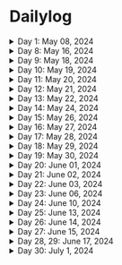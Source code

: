 # Dailylog

<details>
<summary>Day 1: May 08, 2024 </summary>

**Today's Progress**: Discovered The Odin project, Learned about the Javascript Engine and runtime, execution context, scoping chain, Hoisting and TDZ

**Thoughts:**
1.I have understood that Javascript is JIT Compilation Language. The Browser contains Javascript engine, javascript runtime is like a container that has Javascript Engine and all the elements required like WebAPIS, Call back Queues. 2. The code written in Javascript is parsed into an AST (Abstract Syntax Tree) Which then gets converted into machine language and gets executed in the call stack. 3. Before Execution execution contexts are generated, Global execution context gets created from the top level code and the functions get their own execution context.

Overall, for the first time I have understood regarding scoping, the global scope, the function scope, the block Scope. The hoisting of Function declarations , var variables, Let & Const Variables, Function expressions and Arrow Functions

I would want to revise these concepts everyday to expand my understanding in greater detail.

**Link to work:** none

</details>

<details>
<summary>Day 8: May 16, 2024 </summary>

**Today's Progress**: Today has been the continuation of yesterday's FCC pyramid generator I have completed. I decided to bring in some changes and build a game out of it.

**Thoughts:**

1. First of all, I have created, html, css along with js code. I have created events, created field for the user to give input.
2. changing the logic as per the choice user makes using radial buttons, outputting the pyramid on to Document properly all of these tasks took a lot of time for me. I did not know how to print the output exactly on to the document, took help of chat gpt over there.
3. Finally completed the game using space theme.

**Link to work:** [Galactic Glyph - Pyramid generator](https://suchi-291.github.io/GalacticGlyph/)

</details>

<details>
<summary>Day 9: May 18, 2024 </summary>

**Today's Progress**: I have worked on revising destructuring arrays, objects and looping over arrays and objects.
**Thoughts:**
for..of loop is so cool, and being able to access every element of an array and object with out iteration feels very handy. To be able to apply everything I learn, I need to revisit all these topics every now and then.

**Link to work:** [challenges - 1](https://github.com/suchi-291/JavascriptLessons/blob/3d0f60e6e870fdc52ddfad813e774527ce3f00a3/day19-DataStructures%2CModernOperators%2CStrings/challenges.js) | [challenges - 2](https://github.com/suchi-291/JavascriptLessons/blob/3d0f60e6e870fdc52ddfad813e774527ce3f00a3/day20-DataStructuresModernOperatorsStrings/challenge.js)

</details>

<details>
<summary>Day 10: May 19, 2024 </summary>

**Today's Progress**: Solved CodeWars challenges, FCC gradeBook, Solved challenges related to Sets, maps

**Thoughts:**
Thought of solving leetcode problems but the daily streak challenge required knowing DSA, I am from Non-CS/IT background so DSA feels very alien. I can see the difference in me, back then I hesitated to solve challenges because I couldnt understand the question at least. To me, being able to do this minimum is a reward. I am happy and I believe I will become a good developer soon. I have a phobia of forgetting everything I learnt so, from this week, I am planning on following a revision ritual every wednesday and sunday.
My TO DO list:

- [x] - practice CodeWars 1hr
- [x] - Solve FCC 2hr
- [x] - JS Udemy 4hr
- [x] - Research 30m
- [ ] - Odin project 30m

Today I could not complete the Odin project, I have limited the time for it to 30mins, because I wanted to complete the Udemy course as fast as possible, to be able to start React, in future hopefully I will assign 1 to 2hr for the Odin project.

The problems I faced today, Somehow even though I was getting the output, FCC Javascript Algorithms and Data Structures curriculum I am facing issues while submitting, my code is not getting accepted, so I did not feel so much productive with FCC today.

I thought of solving leetcode problems in the beginning it was solvable but felt drawn to Codewars instead of leetCode, so there I lost 30mins to exploring how leetcode works

I have learnt a little bit of how to deploy code to git from VS Code. But I need to figure out how I can commit files to an already exisiting git repository

**Link to work:** [notes, JS challenges](https://github.com/suchi-291/JavascriptLessons/tree/229c7bfb2bcaeb10816a2cadaf7142c4a33326b5/day21-DataStructuresModernOperatorsStrings)

</details>

<details>
<summary>Day 11: May 20, 2024 </summary>

**Today's Progress**: Solved CodeWars challenges, FCC legacy JS DSA, Working with Strings

**Thoughts:**
It's fun solving CodeWar problems, today went smooth, I have given most of the time to FCC Legacy Javascript and Algorithms ES6 chapter, I've encountered way more advanced topics which I have not yet covered in my Udemy Course.
My TO DO list:

- [x] - practice CodeWars 1hr
- [x] - Solve FCC 2hr
- [x] - JS Udemy 4hr
- [x] - Research 30m
- [ ] - Odin project 30m

I figured out how to commit from VS code to existing repositories 🥳. I still have some time to complete set task for the Odin project, will update as soon as I cover it, if not It's going to be the first thing I shall be doing in the morning!

**Link to work:** [notes](https://github.com/suchi-291/JavascriptLessons/tree/f7225323275cfc57a42bc78d325638c63f79c414/day22-DSModernOperatorsStrings)

</details>

<details>
<summary>Day 12: May 21, 2024 </summary>

**Today's Progress**: Solved CodeWars challenges, Odin project CLI , Working with Strings

**Thoughts:**
Today went into going through the unix shell documentation. I have leveled up to 7kyu in CodeWars 💪. Worked with strings using string methods.
My TO DO list:

- [x] - practice CodeWars 1hr
- [ ] - Solve FCC 2hr
- [x] - JS Udemy 4hr
- [x] - Research 30m
- [x] - Odin project 30m

I need to build stuff. I can't do it from scratch at the stage that I am in. I don't want to copy the code either.I have decided to watch a tutorial for just starting out but give my own touch to it and build it from scratch on my own.

**Link to work:** [notes](https://github.com/suchi-291/JavascriptLessons/)

</details>

<details>
<summary>Day 13: May 22, 2024 </summary>

**Today's Progress**: Solved CodeWars challenges, Revised everything

**Thoughts:**
Today was revision ritual for me. I should become a lot better at coding, today I faced difficulty while solving codewar challenges, the idea was correct but it was the way of syntax that was wrong, it was the usage of truthy and falsy values.
My TO DO list:

- [x] - practice CodeWars 1hr
- [x] - Revision

**Link to work:** [notes](https://www.notion.so/suchitharamachandrapurapu/Revision-Ritual-1-Wed-fc451053aa724611aec572a7f5696aaf?pvs=4)

</details>

<details>
<summary>Day 14: May 24, 2024 </summary>

**Today's Progress**: Solved CodeWars challenges, Revised everything, Completed first project from TOP, Halfway through functions.

**Thoughts:**
Yesterday, I was doubting myself. Then I got to watch a cool youtube video. And my spirit is back, I understood I need to keep my expectations humble.Today I tried solving higher kyu levels in codewars, I could'nt solve them, may be I would have if I sat on them for long, but I had other things I needed to do, so could give it only 3 hours of time, even though my first intention was to put in 1 hour. I have broke something I guess, after setting up git in my VM, I cant do commits from Vs code on my windows. So I'm having to do everythingon Linux and use git commands while do, It's a good thing actually.

My TO DO list:

- [x] - practice CodeWars 1hr
- [ ] - Solve FCC 2hr
- [x] - JS Udemy 4hr
- [x] - Research 30m
- [x] - Odin project 30m

**Link to work:** [notes](https://github.com/suchi-291/JavascriptLessons/tree/9fd2fba206bb242a6b7f3d980d10cfa4ca0f3f40/day24-Functions)

</details>

<details>
<summary>Day 15: May 26, 2024 </summary>

**Today's Progress**: Refreshed CSS foundations on the Odin Project

**Thoughts:**
I can feel the despair kicking in, this is like second time in a week I skipped a day. Today I actually want to build projects along with the course that I am working on. Still I have this feeling of inadequacy if I'm only working on the udemy course. So I have decided to cover the odin foundations js as well, because if the way the curriculum was designed. Too many things on my plate at a time, burn't me out, so I'll be flexible and take things slowly, step by step.

**Link to work:** [odin-exercises](https://github.com/suchi-291/css-exercises-odin.git)

</details>

<details>
<summary>Day 16: May 27, 2024 </summary>

**Today's Progress**: Solved Codewar challenges and solved problems while learning call, apply and bind methods.

**Thoughts:**
I am slowly hitting the areas I have'nt got hands on ever since I started to code. Now I'm able to see new horizons opening and new ways to solve problems.

**Link to work:** [notes](https://github.com/suchi-291/JavascriptLessons.git)

</details>

<details>
<summary>Day 17: May 28, 2024 </summary>

**Today's Progress**: Today was all about functions, learned about IIFE and Closures, solved some CodeWar challenges and CSS flexbox. Built a polling application as a coding Challenge

**Thoughts:**
Today was a ride, revisited the execution contexts, call stack and Scope while learning closures.

**Link to work:** [notes](https://github.com/suchi-291/JavascriptLessons/tree/5d2a7a1506cb83608895d7b0a0cd74a43d23030c/day26-Functions)

</details>

<details>
<summary>Day 18: May 29, 2024 </summary>

**Today's Progress**: Today was spent on the Odin project, flexbox.

**Thoughts:**
There's so much power within flexbox, thanks to TOP, I have discovered a lot of tricks that I did'nt use before but would make my life a lot easier.

**Link to work:** none (deliberate, check out my odin-lessons repo)

</details>

<details>
<summary>Day 19: May 30, 2024 </summary>

**Today's Progress**: Today was spent on the Odin project.

**Thoughts:**
Today was spent on building landing page, it was entirely with the help of flexbox, I can see the difference in how I was able to do with ease compared to the times before. Looking at an image I was able to take decisions and plan the page, and build it without much friction.

**Link to work:** [Informer-landing page](https://suchi-291.github.io/Informer/)

</details>

<details>
<summary>Day 20: June 01, 2024 </summary>

**Today's Progress**: Day spent on Array methods, looping arrays and objects.

**Thoughts:**
Today has not been a productive day, have spent some time on arrays

**Link to work:** [Link](https://github.com/suchi-291/JavascriptLessons/tree/e0881cc8348f33e317b4eace13b13453f89fa0aa/day27-Arrays)

</details>

<details>
<summary>Day 21: June 02, 2024 </summary>

**Today's Progress**: Worked my way through the odin project.

**Thoughts:**
Readinf documentation got very much easier. I love odin because I have learnt about errors, problem solving methods, revised scoping all by reading and this is a huge progress for me.

**Link to work:** [Link](https://github.com/suchi-291/rock-paper-scissors.git)

</details>

<details>
<summary>Day 22: June 03, 2024 </summary>

**Today's Progress**: Javascript coding exercises in Odin.

**Thoughts:**
I am a little obsessed with the odin project because it does not stop to surprise me. I am on my way to completing the foundations course, got introduced to TDD, the challenges were simple but the test cases are mindboggling.

**Link to work:** [Link] - none

</details>

<details>
<summary>Day 23: June 06, 2024 </summary>

**Today's Progress**: Array methods and Bankist project

**Thoughts:**
I started my biggest project ever, even though there's tutorial and I'm doing it by watching tutorial, it's very different and great application to whatever I have been learning till now and mastering arrays. Learning concepts while doing a practical application while learning along, is the best approach for me. I'm going to definitely use these techniques in my future projects.

**Link to work:** [Link] - none

</details>

<details>
<summary>Day 24: June 10, 2024 </summary>

**Today's Progress**: Array methods and Bankist project

**Thoughts:**

Working on project Bankist app

**Link to work:** [Link] - none

</details>

<details>
<summary>Day 25: June 13, 2024 </summary>

**Today's Progress**: Array methods and Bankist project, Implemented login, money transfer, close account feature.

**Thoughts:**

Working on project Bankist app

**Link to work:** [Link] - none

</details>

<details>
<summary>Day 26: June 14, 2024 </summary>

**Today's Progress**: Array methods and Bankist project, Implemented loan lending feature, implemented sort feature for sorting the transactions and displaying UI using stae variable.

**Thoughts:**

Working on project Bankist app

**Link to work:** [Link] - none

</details>

<details>
<summary>Day 27: June 15, 2024 </summary>

**Today's Progress**: Built my portfolio

**Thoughts:**

**Link to work:** [Link] - (https://suchidevfolio.netlify.app)

</details>

<details>
<summary>Day 28, 29: June 17, 2024 </summary>

**Today's Progress**: Made all the projects in my portfolio, mobile responsive and added hamburger menu.

**Thoughts:**
I think the odin project landing page did not turn out great, but will try to change how it looks tomorrow.

**Link to work:** [Link] - (https://suchidevfolio.netlify.app)

</details>

<details>
<summary>Day 30: July 1, 2024 </summary>

**Today's Progress**: Setup for React Dev environment done

**Thoughts:**

**Link to work:** None

</details>
